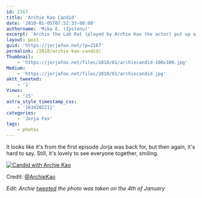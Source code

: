 ```yaml
---
id: 2167
title: 'Archie Kao Candid'
date: '2010-01-05T07:52:33-08:00'
authorname: 'Mika E. (Ipstenu)'
excerpt: 'Archie the Lab Rat (played by Archie Kao the actor) put up a candid set photo on Twitter.'
layout: post
guid: 'https://jorjafox.net/?p=2167'
permalink: /2010/archie-kao-candid/
Thumbnail:
    - 'https://jorjafox.net/files/2010/01/archiecandid-100x100.jpg'
Medium:
    - 'https://jorjafox.net/files/2010/01/archiecandid.jpg'
aktt_tweeted:
    - '1'
Views:
    - '15'
astra_style_timestamp_css:
    - '1634202211'
categories:
    - 'Jorja Fox'
tags:
    - photos
---
```


It looks like it's from the first episode Jorja was back for, but then again, it's hard to say.  Still, it's lovely to see everyone together, smiling.

<a href="https://jorjafox.net/gallery/tv/csi/pub/s10/candid-001.jpg"><img class="ZenphotoPress_thumb " alt="Candid with Archie Kao" title="Candid with Archie Kao" src="https://jorjafox.net/gallery/cache/tv/csi/pub/s10/candid-001_200_cw200_ch200_thumb.jpg"  /></a>

Credit: <a href="http://twitpic.com/wqrbo">@ArchieKao</a>

_Edit: Archie <a href="http://twitter.com/archiekao/statuses/7426218684">tweeted</a> the photo was taken on the 4th of January_
